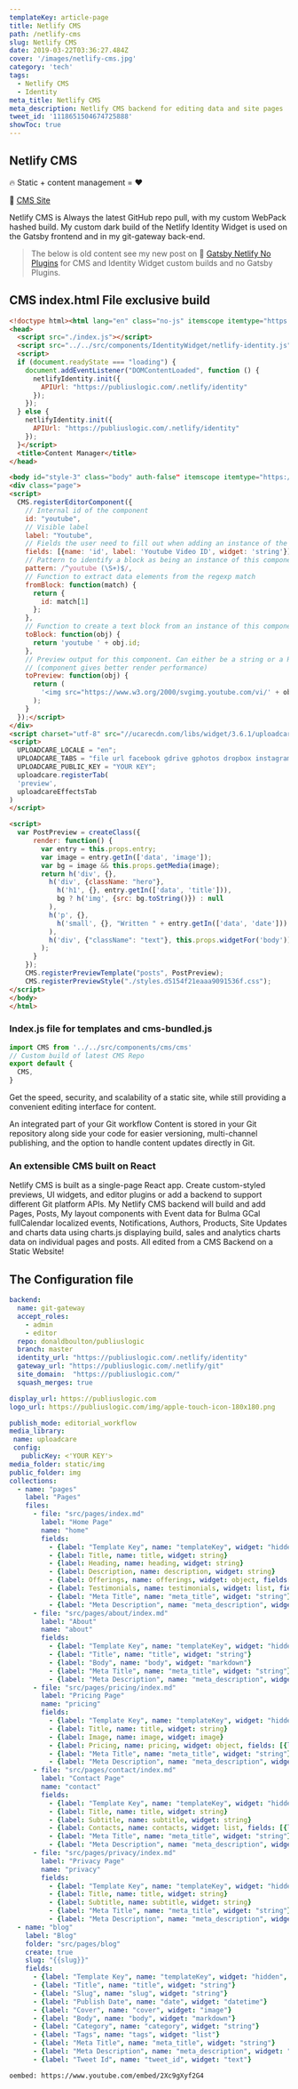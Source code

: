 ```yaml
---
templateKey: article-page
title: Netlify CMS
path: /netlify-cms
slug: Netlify CMS
date: 2019-03-22T03:36:27.484Z
cover: '/images/netlify-cms.jpg'
category: 'tech'
tags:
  - Netlify CMS
  - Identity
meta_title: Netlify CMS
meta_description: Netlify CMS backend for editing data and site pages
tweet_id: '1118651504674725888'
showToc: true
---
```

 
## Netlify CMS

🔥 Static + content management = ❤️

🔗 [CMS Site](https://www.netlifycms.org/)

Netlify CMS is Always the latest GitHub repo pull, with my custom WebPack hashed build.
My custom dark build of the Netlify Identity Widget is used on the Gatsby frontend and in my git-gateway back-end.

> The below is old content see my new post on 🔗 [Gatsby Netlify No Plugins](https://publiuslogic.com/blog/gatsby-netlify-no-plugins/) for CMS and Identity Widget custom builds and no Gatsby Plugins.

## CMS index.html File exclusive build

```html
<!doctype html><html lang="en" class="no-js" itemscope itemtype="https://schema.org/WebSite">
<head>
  <script src="./index.js"></script>
  <script src="../../src/components/IdentityWidget/netlify-identity.js"></script>
  <script>
  if (document.readyState === "loading") {
    document.addEventListener("DOMContentLoaded", function () {
      netlifyIdentity.init({
        APIUrl: "https://publiuslogic.com/.netlify/identity"
      });
    });
  } else {
    netlifyIdentity.init({
      APIUrl: "https://publiuslogic.com/.netlify/identity"
    });
  }</script>
  <title>Content Manager</title>
</head>

<body id="style-3" class="body" auth-false" itemscope itemtype="https://schema.org/WebPage">
<div class="page">
<script>
  CMS.registerEditorComponent({
    // Internal id of the component
    id: "youtube",
    // Visible label
    label: "Youtube",
    // Fields the user need to fill out when adding an instance of the component
    fields: [{name: 'id', label: 'Youtube Video ID', widget: 'string'}],
    // Pattern to identify a block as being an instance of this component
    pattern: /^youtube (\S+)$/,
    // Function to extract data elements from the regexp match
    fromBlock: function(match) {
      return {
        id: match[1]
      };
    },
    // Function to create a text block from an instance of this component
    toBlock: function(obj) {
      return 'youtube ' + obj.id;
    },
    // Preview output for this component. Can either be a string or a React component
    // (component gives better render performance)
    toPreview: function(obj) {
      return (
        '<img src="https://www.w3.org/2000/svgimg.youtube.com/vi/' + obj.id + '/maxresdefault.jpg" alt="Youtube Video"/>'
      );
    }
  });</script>
</div>
<script charset="utf-8" src="//ucarecdn.com/libs/widget/3.6.1/uploadcare.full.min.js"></script>
<script>
  UPLOADCARE_LOCALE = "en";
  UPLOADCARE_TABS = "file url facebook gdrive gphotos dropbox instagram evernote flickr skydrive";
  UPLOADCARE_PUBLIC_KEY = "YOUR KEY";
  uploadcare.registerTab(
  'preview',
  uploadcareEffectsTab
)
</script>

<script>
  var PostPreview = createClass({
      render: function() {
        var entry = this.props.entry;
        var image = entry.getIn(['data', 'image']);
        var bg = image && this.props.getMedia(image);
        return h('div', {},
          h('div', {className: "hero"},
            h('h1', {}, entry.getIn(['data', 'title'])),
            bg ? h('img', {src: bg.toString()}) : null
          ),
          h('p', {},
            h('small', {}, "Written " + entry.getIn(['data', 'date']))
          ),
          h('div', {"className": "text"}, this.props.widgetFor('body'))
        );
      }
    });
    CMS.registerPreviewTemplate("posts", PostPreview);
    CMS.registerPreviewStyle("./styles.d5154f21eaaa9091536f.css");
</script>
</body>
</html>
```

### Index.js file for templates and cms-bundled.js

```jsx
import CMS from '../../src/components/cms/cms'
// Custom build of latest CMS Repo
export default {
  CMS,
}
```

Get the speed, security, and scalability of a static site, while still providing a convenient editing interface for content.

An integrated part of your Git workflow
Content is stored in your Git repository along side your code for easier versioning, multi-channel publishing, and the option to handle content updates directly in Git.

### An extensible CMS built on React

Netlify CMS is built as a single-page React app. Create custom-styled previews, UI widgets, and editor plugins or add a backend to support different Git platform APIs.
My Netlify CMS backend will build and add Pages, Posts, My layout components with Event data for Bulma GCal fullCalendar localized events, Notifications, Authors, Products, Site Updates and charts data using charts.js displaying build, sales and analytics charts data on individual pages and posts. All edited from a CMS Backend on a Static Website!

## The Configuration file

```yaml:title=/static/admin/config.yml
backend:
  name: git-gateway
  accept_roles:
    - admin
    - editor
  repo: donaldboulton/publiuslogic
  branch: master
  identity_url: "https://publiuslogic.com/.netlify/identity"
  gateway_url: "https://publiuslogic.com/.netlify/git"
  site_domain:  "https://publiuslogic.com/"
  squash_merges: true

display_url: https://publiuslogic.com
logo_url: https://publiuslogic.com/img/apple-touch-icon-180x180.png

publish_mode: editorial_workflow
media_library:
 name: uploadcare
 config:
   publicKey: <'YOUR KEY'>
media_folder: static/img
public_folder: img
collections:
  - name: "pages"
    label: "Pages"
    files:
      - file: "src/pages/index.md"
        label: "Home Page"
        name: "home"
        fields:
          - {label: "Template Key", name: "templateKey", widget: "hidden", default: "home-page"}
          - {label: Title, name: title, widget: string}
          - {label: Heading, name: heading, widget: string}
          - {label: Description, name: description, widget: string}
          - {label: Offerings, name: offerings, widget: object, fields: [{label: Blurbs, name: blurbs, widget: list, fields: [{label: Image, name: image, widget: image}, {label: Text, name: text, widget: text}]}]}
          - {label: Testimonials, name: testimonials, widget: list, fields: [{label: Quote, name: quote, widget: string}, {label: Author, name: author, widget: string}]}
          - {label: "Meta Title", name: "meta_title", widget: "string"}
          - {label: "Meta Description", name: "meta_description", widget: "text"}
      - file: "src/pages/about/index.md"
        label: "About"
        name: "about"
        fields:
          - {label: "Template Key", name: "templateKey", widget: "hidden", default: "about-page"}
          - {label: "Title", name: "title", widget: "string"}
          - {label: "Body", name: "body", widget: "markdown"}
          - {label: "Meta Title", name: "meta_title", widget: "string"}
          - {label: "Meta Description", name: "meta_description", widget: "text"}
      - file: "src/pages/pricing/index.md"
        label: "Pricing Page"
        name: "pricing"
        fields:
          - {label: "Template Key", name: "templateKey", widget: "hidden", default: "pricing-page"}
          - {label: Title, name: title, widget: string}
          - {label: Image, name: image, widget: image}
          - {label: Pricing, name: pricing, widget: object, fields: [{label: Heading, name: heading, widget: string}, {label: Description, name: description, widget: string}, {label: Plans, name: plans, widget: list, fields: [{label: Plan, name: plan, widget: string}, {label: Price, name: price, widget: string}, {label: Description, name: description, widget: string}, {label: Items, name: items, widget: list}]}]}
          - {label: "Meta Title", name: "meta_title", widget: "string"}
          - {label: "Meta Description", name: "meta_description", widget: "text"}
      - file: "src/pages/contact/index.md"
        label: "Contact Page"
        name: "contact"
        fields:
          - {label: "Template Key", name: "templateKey", widget: "hidden", default: "contact-page"}
          - {label: Title, name: title, widget: string}
          - {label: Subtitle, name: subtitle, widget: string}
          - {label: Contacts, name: contacts, widget: list, fields: [{label: Email, name: email, widget: string}, {label: Description, name: description, widget: string}]}
          - {label: "Meta Title", name: "meta_title", widget: "string"}
          - {label: "Meta Description", name: "meta_description", widget: "text"}
      - file: "src/pages/privacy/index.md"
        label: "Privacy Page"
        name: "privacy"
        fields:
          - {label: "Template Key", name: "templateKey", widget: "hidden", default: "privacy-page"}
          - {label: Title, name: title, widget: string}
          - {label: Subtitle, name: subtitle, widget: string}
          - {label: "Meta Title", name: "meta_title", widget: "string"}
          - {label: "Meta Description", name: "meta_description", widget: "text"}  
  - name: "blog"
    label: "Blog"
    folder: "src/pages/blog"
    create: true
    slug: "{{slug}}"
    fields:
      - {label: "Template Key", name: "templateKey", widget: "hidden", default: "article-page"}
      - {label: "Title", name: "title", widget: "string"}
      - {label: "Slug", name: "slug", widget: "string"}
      - {label: "Publish Date", name: "date", widget: "datetime"}
      - {label: "Cover", name: "cover", widget: "image"}
      - {label: "Body", name: "body", widget: "markdown"}
      - {label: "Category", name: "category", widget: "string"}
      - {label: "Tags", name: "tags", widget: "list"}
      - {label: "Meta Title", name: "meta_title", widget: "string"}
      - {label: "Meta Description", name: "meta_description", widget: "text"}
      - {label: "Tweet Id", name: "tweet_id", widget: "text"}

```

`oembed: https://www.youtube.com/embed/2Xc9gXyf2G4`